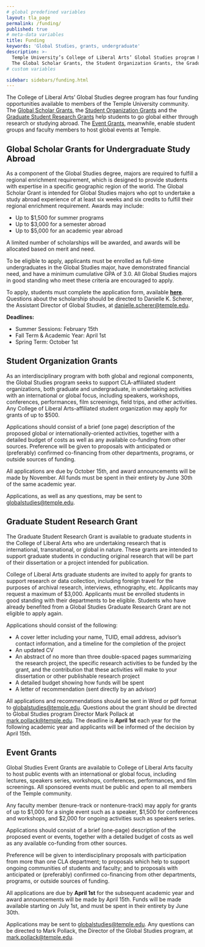 ```yaml
---
# global predefined variables
layout: tla_page
permalink: /funding/
published: true
# meta-data variables
title: Funding
keywords: 'Global Studies, grants, undergraduate'
description: >-
  Temple University’s College of Liberal Arts’ Global Studies program has four funding opportunities:
  The Global Scholar Grants, the Student Organization Grants, the Graduate Student Research Grants, and the Event Grants.
# custom variables

sidebar: sidebars/funding.html  
---
```

The College of Liberal Arts’ Global Studies degree program has four funding opportunities available to members of the Temple University community. The [Global Scholar Grants](#global-scholar-grants-for-undergraduate-study-abroad), the [Student Organization Grants](#student-organization-grants) and the [Graduate Student Research Grants](#graduate-student-research-grant) help students to go global either through research or studying abroad. The [Event Grants](#event-grants), meanwhile, enable student groups and faculty members to host global events at Temple.

## Global Scholar Grants for Undergraduate Study Abroad
As a component of the Global Studies degree, majors are required to fulfill a regional enrichment requirement, which is designed to provide students with expertise in a specific geographic region of the world. The Global Scholar Grant is intended for Global Studies majors who opt to undertake a study abroad experience of at least six weeks and six credits to fulfill their regional enrichment requirement. Awards may include:

- Up to $1,500 for summer programs
- Up to $3,000 for a semester abroad
- Up to $5,000 for an academic year abroad

A limited number of scholarships will be awarded, and awards will be allocated based on merit and need.

To be eligible to apply, applicants must be enrolled as full-time undergraduates in the Global Studies major, have demonstrated financial need, and have a minimum cumulative GPA of 3.0. All Global Studies majors in good standing who meet these criteria are encouraged to apply.

To apply, students must complete the application form, available [**here**](https://forms.gle/8UDn2ZJhfDfKZu2P6). Questions about the scholarship should be directed to Danielle K. Scherer, the Assistant Director of Global Studies, at [danielle.scherer@temple.edu](mailto:danielle.scherer@temple.edu).

**Deadlines:**

- Summer Sessions: February 15th
- Fall Term & Academic Year: April 1st
- Spring Term: October 1st

## Student Organization Grants
As an interdisciplinary program with both global and regional components, the Global Studies program seeks to support CLA-affiliated student organizations, both graduate and undergraduate, in undertaking activities with an international or global focus, including speakers, workshops, conferences, performances, film screenings, field trips, and other activities. Any College of Liberal Arts-affiliated student organization may apply for grants of up to $500.

Applications should consist of a brief (one page) description of the proposed global or internationally-oriented activities, together with a detailed budget of costs as well as any available co-funding from other sources. Preference will be given to proposals with anticipated or (preferably) confirmed co-financing from other departments, programs, or outside sources of funding.

All applications are due by October 15th, and award announcements will be made by November. All funds must be spent in their entirety by June 30th of the same academic year.

Applications, as well as any questions, may be sent to [globalstudies@temple.edu](mailto:globalstudies@temple.edu).

## Graduate Student Research Grant
The Graduate Student Research Grant is available to graduate students in the College of Liberal Arts who are undertaking research that is international, transnational, or global in nature. These grants are intended to support graduate students in conducting original research that will be part of their dissertation or a project intended for publication.

College of Liberal Arts graduate students are invited to apply for grants to support research or data collection, including foreign travel for the purposes of archival research, interviews, ethnography, etc. Applicants may request a maximum of $3,000. Applicants must be enrolled students in good standing with their departments to be eligible. Students who have already benefited from a Global Studies Graduate Research Grant are not eligible to apply again.

Applications should consist of the following:

- A cover letter including your name, TUID, email address, advisor’s contact information, and a timeline for the completion of the project
- An updated CV
- An abstract of no more than three double-spaced pages summarizing the research project, the specific research activities to be funded by the grant, and the contribution that these activities will make to your dissertation or other publishable research project
- A detailed budget showing how funds will be spent
- A letter of recommendation (sent directly by an advisor)

All applications and recommendations should be sent in Word or pdf format to [globalstudies@temple.edu](mailto:globalstudies@temple.edu). Questions about the grant should be directed to Global Studies program Director Mark Pollack at [mark.pollack@temple.edu](mailto:mark.pollack@temple.edu). The deadline is **April 1st** each year for the following academic year and applicants will be informed of the decision by April 15th.

## Event Grants
Global Studies Event Grants are available to College of Liberal Arts faculty to host public events with an international or global focus, including lectures, speakers series, workshops, conferences, performances, and film screenings. All sponsored events must be public and open to all members of the Temple community.

Any faculty member (tenure-track or nontenure-track) may apply for grants of up to $1,000 for a single event such as a speaker, $1,500 for conferences and workshops, and $2,000 for ongoing activities such as speakers series.

Applications should consist of a brief (one-page) description of the proposed event or events, together with a detailed budget of costs as well as any available co-funding from other sources.

Preference will be given to interdisciplinary proposals with participation from more than one CLA department; to proposals which help to support ongoing communities of students and faculty; and to proposals with anticipated or (preferably) confirmed co-financing from other departments, programs, or outside sources of funding.

All applications are due by **April 1st** for the subsequent academic year and award announcements will be made by April 15th. Funds will be made available starting on July 1st, and must be spent in their entirety by June 30th.

Applications may be sent to globalstudies@temple.edu. Any questions can be directed to Mark Pollack, the Director of the Global Studies program, at [mark.pollack@temple.edu](mailto:mark.pollack@temple.edu).
